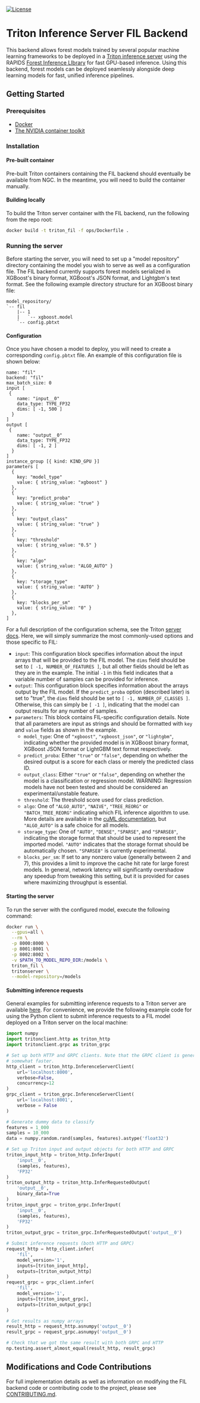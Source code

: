 <!--
# Copyright (c) 2020, NVIDIA CORPORATION. All rights reserved.
#
# Redistribution and use in source and binary forms, with or without
# modification, are permitted provided that the following conditions
# are met:
#  * Redistributions of source code must retain the above copyright
#    notice, this list of conditions and the following disclaimer.
#  * Redistributions in binary form must reproduce the above copyright
#    notice, this list of conditions and the following disclaimer in the
#    documentation and/or other materials provided with the distribution.
#  * Neither the name of NVIDIA CORPORATION nor the names of its
#    contributors may be used to endorse or promote products derived
#    from this software without specific prior written permission.
#
# THIS SOFTWARE IS PROVIDED BY THE COPYRIGHT HOLDERS ``AS IS'' AND ANY
# EXPRESS OR IMPLIED WARRANTIES, INCLUDING, BUT NOT LIMITED TO, THE
# IMPLIED WARRANTIES OF MERCHANTABILITY AND FITNESS FOR A PARTICULAR
# PURPOSE ARE DISCLAIMED.  IN NO EVENT SHALL THE COPYRIGHT OWNER OR
# CONTRIBUTORS BE LIABLE FOR ANY DIRECT, INDIRECT, INCIDENTAL, SPECIAL,
# EXEMPLARY, OR CONSEQUENTIAL DAMAGES (INCLUDING, BUT NOT LIMITED TO,
# PROCUREMENT OF SUBSTITUTE GOODS OR SERVICES; LOSS OF USE, DATA, OR
# PROFITS; OR BUSINESS INTERRUPTION) HOWEVER CAUSED AND ON ANY THEORY
# OF LIABILITY, WHETHER IN CONTRACT, STRICT LIABILITY, OR TORT
# (INCLUDING NEGLIGENCE OR OTHERWISE) ARISING IN ANY WAY OUT OF THE USE
# OF THIS SOFTWARE, EVEN IF ADVISED OF THE POSSIBILITY OF SUCH DAMAGE.
-->

[![License](https://img.shields.io/badge/License-BSD3-lightgrey.svg)](https://opensource.org/licenses/BSD-3-Clause)

# Triton Inference Server FIL Backend

This backend allows forest models trained by several popular machine learning
frameworks to be deployed in a [Triton inference
server](https://developer.nvidia.com/nvidia-triton-inference-server) using
the RAPIDS [Forest Inference
LIbrary](https://medium.com/rapids-ai/rapids-forest-inference-library-prediction-at-100-million-rows-per-second-19558890bc35)
for fast GPU-based inference. Using this backend, forest models can be deployed
seamlessly alongside deep learning models for fast, unified inference
pipelines.

## Getting Started

### Prerequisites

- [Docker](https://docs.docker.com/get-docker/) 
- [The NVIDIA container toolkit](https://docs.nvidia.com/datacenter/cloud-native/container-toolkit/install-guide.html#docker)

### Installation

#### Pre-built container

Pre-built Triton containers containing the FIL backend should eventually be
available from NGC. In the meantime, you will need to build the container
manually.

#### Building locally

To build the Triton server container with the FIL backend, run the following
from the repo root:

```bash
docker build -t triton_fil -f ops/Dockerfile .
```

### Running the server

Before starting the server, you will need to set up a "model repository"
directory containing the model you wish to serve as well as a configuration
file. The FIL backend currently supports forest models serialized in XGBoost's
binary format, XGBoost's JSON format, and Lightgbm's text format. See the
following example directory structure for an XGBoost binary file:

```
model_repository/
`-- fil
    |-- 1
    |   `-- xgboost.model
    `-- config.pbtxt
```

#### Configuration

Once you have chosen a model to deploy, you will need to create a corresponding
`config.pbtxt` file. An example of this configuration file is shown below:

```
name: "fil"    
backend: "fil"    
max_batch_size: 0    
input [    
 {    
    name: "input__0"    
    data_type: TYPE_FP32    
    dims: [ -1, 500 ]    
  }    
]    
output [    
 {    
    name: "output__0"    
    data_type: TYPE_FP32    
    dims: [ -1, 2 ]    
  }    
]    
instance_group [{ kind: KIND_GPU }]    
parameters [    
  {    
    key: "model_type"    
    value: { string_value: "xgboost" }    
  },
  {    
    key: "predict_proba"    
    value: { string_value: "true" }    
  },    
  {    
    key: "output_class"    
    value: { string_value: "true" }    
  },    
  {    
    key: "threshold"    
    value: { string_value: "0.5" }    
  },    
  {    
    key: "algo"    
    value: { string_value: "ALGO_AUTO" }    
  },    
  {    
    key: "storage_type"    
    value: { string_value: "AUTO" }    
  },    
  {    
    key: "blocks_per_sm"    
    value: { string_value: "0" }    
  },    
]
```

For a full description of the configuration schema, see the Triton [server
docs](https://github.com/triton-inference-server/server/blob/master/docs/model_configuration.md).
Here, we will simply summarize the most commonly-used options and those
specific to FIL:

- `input`: This configuration block specifies information about the input
  arrays that will be provided to the FIL model. The `dims` field should be set
  to `[ -1, NUMBER_OF_FEATURES ]`, but all other fields should be left as they
  are in the example. The initial `-1` in this field indicates that a variable
  number of samples can be provided for inference.
- `output`: This configuration block specifies information about the arrays
  output by the FIL model. If the `predict_proba` option (described later) is
  set to "true", the `dims` field should be set to `[ -1, NUMBER_OF_CLASSES ]`.
  Otherwise, this can simply be `[ -1 ]`, indicating that the model can
  output results for any number of samples.
- `parameters`: This block contains FIL-specific configuration details. Note
  that all parameters are input as strings and should be formatted with `key`
  and `value` fields as shown in the example.
  * `model_type`: One of `"xgboost"`, `"xgboost_json"`, or `"lightgbm"`,
    indicating whether the provided model is in XGBoost binary format, XGBoost
    JSON format or LightGBM text format respectively.
  * `predict_proba`: Either `"true"` or `"false"`, depending on whether the
    desired output is a score for each class or merely the predicted class ID.
  * `output_class`: Either `"true"` or `"false"`, depending on whether the
    model is a classification or regression model. WARNING: Regression models
    have not been tested and should be considered an experimental/unstable
    feature.
  * `threshold`: The threshold score used for class prediction.
  * `algo`: One of `"ALGO_AUTO"`, `"NAIVE"`, `"TREE_REORG"` or
    `"BATCH_TREE_REORG"` indicating which FIL inference algorithm to use. More
    details are available in the [cuML
    documentation](https://docs.rapids.ai/api/cuml/stable/api.html?highlight=algo_t#cuml.ForestInference.load_from_treelite_model),
    but `"ALGO_AUTO"` is a safe choice for all models.
  * `storage_type`: One of `"AUTO"`, `"DENSE"`, `"SPARSE"`, and `"SPARSE8"`, indicating
    the storage format that should be used to represent the imported model.
    `"AUTO"` indicates that the storage format should be automatically chosen.
    `"SPARSE8"` is currently experimental.
  * `blocks_per_sm`: If set to any nonzero value (generally between 2 and 7),
    this provides a limit to improve the cache hit rate for large forest
    models. In general, network latency will significantly overshadow any
    speedup from tweaking this setting, but it is provided for cases where
    maximizing throughput is essential.

#### Starting the server
To run the server with the configured model, execute the following command:
```bash
docker run \
  --gpus=all \
  --rm \
  -p 8000:8000 \
  -p 8001:8001 \
  -p 8002:8002 \
  -v $PATH_TO_MODEL_REPO_DIR:/models \
  triton_fil \
  tritonserver \
  --model-repository=/models
```

#### Submitting inference requests
General examples for submitting inference requests to a Triton server are
available
[here](https://github.com/triton-inference-server/server/blob/master/docs/client_examples.md).
For convenience, we provide the following example code for using the Python
client to submit inference requests to a FIL model deployed on a Triton server
on the local machine:

```python
import numpy
import tritonclient.http as triton_http
import tritonclient.grpc as triton_grpc

# Set up both HTTP and GRPC clients. Note that the GRPC client is generally
# somewhat faster.
http_client = triton_http.InferenceServerClient(
    url='localhost:8000',
    verbose=False,
    concurrency=12
)
grpc_client = triton_grpc.InferenceServerClient(
    url='localhost:8001',
    verbose = False
)

# Generate dummy data to classify
features = 1_000
samples = 10_000
data = numpy.random.rand(samples, features).astype('float32')

# Set up Triton input and output objects for both HTTP and GRPC
triton_input_http = triton_http.InferInput(
    'input__0',
    (samples, features),
    'FP32'
)
triton_output_http = triton_http.InferRequestedOutput(
    'output__0',
    binary_data=True
)
triton_input_grpc = triton_grpc.InferInput(
    'input__0',
    (samples, features),
    'FP32'
)
triton_output_grpc = triton_grpc.InferRequestedOutput('output__0')

# Submit inference requests (both HTTP and GRPC)
request_http = http_client.infer(
    'fil',
    model_version='1',
    inputs=[triton_input_http],
    outputs=[triton_output_http]
)
request_grpc = grpc_client.infer(
    'fil',
    model_version='1',
    inputs=[triton_input_grpc],
    outputs=[triton_output_grpc]
)

# Get results as numpy arrays
result_http = request_http.asnumpy('output__0')
result_grpc = request_grpc.asnumpy('output__0')

# Check that we got the same result with both GRPC and HTTP
np.testing.assert_almost_equal(result_http, result_grpc)
```

## Modifications and Code Contributions
For full implementation details as well as information on modifying the FIL
backend code or contributing code to the project, please see
[CONTRIBUTING.md](https://github.com/wphicks/triton_fil_backend/blob/main/CONTRIBUTING.md).
